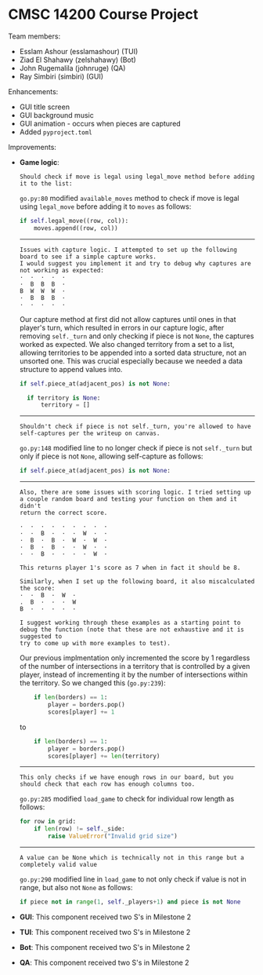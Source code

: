 # CMSC 14200 Course Project

Team members:
- Esslam Ashour (esslamashour) (TUI)
- Ziad El Shahawy (zelshahawy) (Bot)
- John Rugemalila (johnruge) (QA)
- Ray Simbiri (simbiri) (GUI)

Enhancements:
- GUI title screen
- GUI background music
- GUI animation - occurs when pieces are captured
- Added `pyproject.toml`

Improvements:
* **Game logic**:

  ```
  Should check if move is legal using legal_move method before adding it to the list:
  ```

  ``go.py:80`` modified ``available_moves`` method to check if move is legal using ``legal_move`` before adding it to ``moves`` as follows:
  ```python
  if self.legal_move((row, col)):
      moves.append((row, col))
  ```

  ______________

  ```
  Issues with capture logic. I attempted to set up the following board to see if a simple capture works.
  I would suggest you implement it and try to debug why captures are not working as expected:
  ·  ·  ·  ·  ·
  ·  B  B  B  ·
  B  W  W  W  ·
  ·  B  B  B  ·
  ·  ·  ·  ·  ·
  ```
  
  Our capture method at first did not allow captures until ones in that player's
  turn, which resulted in errors in our capture logic, after removing `self._turn` and only checking if piece is not `None`, the captures worked as expected.
  We also changed territory from a set to a list, allowing territories to be appended
  into a sorted data structure, not an unsorted one. This was crucial especially because
  we needed a data structure to append values into.
  ```python
  if self.piece_at(adjacent_pos) is not None:
  ```

  ```python
    if territory is None:
        territory = []
  ```
  ______________

  ```
  Shouldn't check if piece is not self._turn, you're allowed to have self-captures per the writeup on canvas.
  ```

  ``go.py:148`` modified line to no longer check if piece is not `self._turn` but only if piece is not `None`, allowing self-capture as follows:
  ```python
  if self.piece_at(adjacent_pos) is not None:
  ```

  ______________
  ```
  Also, there are some issues with scoring logic. I tried setting up a couple random board and testing your function on them and it didn't
  return the correct score.

  ·  ·  ·  ·  ·  ·  ·  ·  ·
  ·  ·  B  ·  ·  ·  W  ·  ·
  ·  B  ·  B  ·  W  ·  W  ·
  ·  B  ·  B  ·  ·  W  ·  ·
  ·  ·  B  ·  ·  ·  ·  W  ·

  This returns player 1's score as 7 when in fact it should be 8.

  Similarly, when I set up the following board, it also miscalculated the score:
  ·  ·  B  ·  W  ·
  .  B  ·  ·  ·  W
  B  ·  ·  ·  ·  ·

  I suggest working through these examples as a starting point to debug the function (note that these are not exhaustive and it is suggested to
  try to come up with more examples to test).
  ```

  Our previous implmentation only incremented the score by 1 regardless of the number of intersections in a territory that is controlled by a given player,
  instead of incrementing it by the number of intersections within the territory. So we changed this (`go.py:239`):

  ```python
      if len(borders) == 1:
          player = borders.pop()
          scores[player] += 1
  ```
  
  to
  
  ```python
      if len(borders) == 1:
          player = borders.pop()
          scores[player] += len(territory)
  ```
  ______________
  ```
  This only checks if we have enough rows in our board, but you should check that each row has enough columns too.
  ```

  ``go.py:285`` modified `load_game` to check for individual row length as follows:
  ```python
  for row in grid:
      if len(row) != self._side:
          raise ValueError("Invalid grid size")
  ```
  ______________


  ```
  A value can be None which is technically not in this range but a completely valid value
  ```

  ``go.py:290`` modified line in `load_game` to not only check if value is not in range, but also not `None` as follows:
  ```python
  if piece not in range(1, self._players+1) and piece is not None
  ```

* **GUI**:
  This component received two S's in Milestone 2

* **TUI**:
  This component received two S's in Milestone 2

* **Bot**:
  This component received two S's in Milestone 2

* **QA**:
  This component received two S's in Milestone 2
